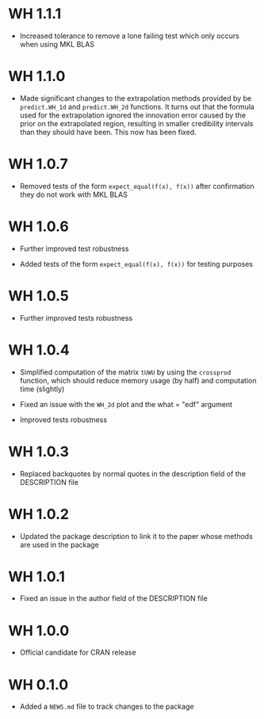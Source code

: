 # WH 1.1.1

* Increased tolerance to remove a lone failing test which only occurs when using MKL BLAS

# WH 1.1.0

* Made significant changes to the extrapolation methods provided by be `predict.WH_1d` and `predict.WH_2d` functions. It turns out that the formula used for the extrapolation ignored the innovation error caused by the prior on the extrapolated region, resulting in smaller credibility intervals than they should have been. This now has been fixed.

# WH 1.0.7

* Removed tests of the form `expect_equal(f(x), f(x))` after confirmation they do not work with MKL BLAS

# WH 1.0.6

* Further improved test robustness

* Added tests of the form `expect_equal(f(x), f(x))` for testing purposes

# WH 1.0.5

* Further improved tests robustness

# WH 1.0.4

* Simplified computation of the matrix `tUWU` by using the `crossprod` function, which should reduce memory usage (by half) and computation time (slightly)

* Fixed an issue with the `WH_2d` plot and the what = "edf" argument

* Improved tests robustness

# WH 1.0.3

* Replaced backquotes by normal quotes in the description field of the DESCRIPTION file

# WH 1.0.2

* Updated the package description to link it to the paper whose methods are used in the package

# WH 1.0.1

* Fixed an issue in the author field of the DESCRIPTION file

# WH 1.0.0

* Official candidate for CRAN release

# WH 0.1.0

* Added a `NEWS.md` file to track changes to the package
